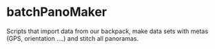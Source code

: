 # batchPanoMaker
Scripts that import data from our backpack, make data sets with metas (GPS, orientation ....) and stitch all panoramas.
